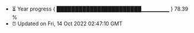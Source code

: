 - ⏳ Year progress { ███████████████████████▁▁▁▁▁▁▁ } 78.39 %
- ⏰ Updated on Fri, 14 Oct 2022 02:47:10 GMT

